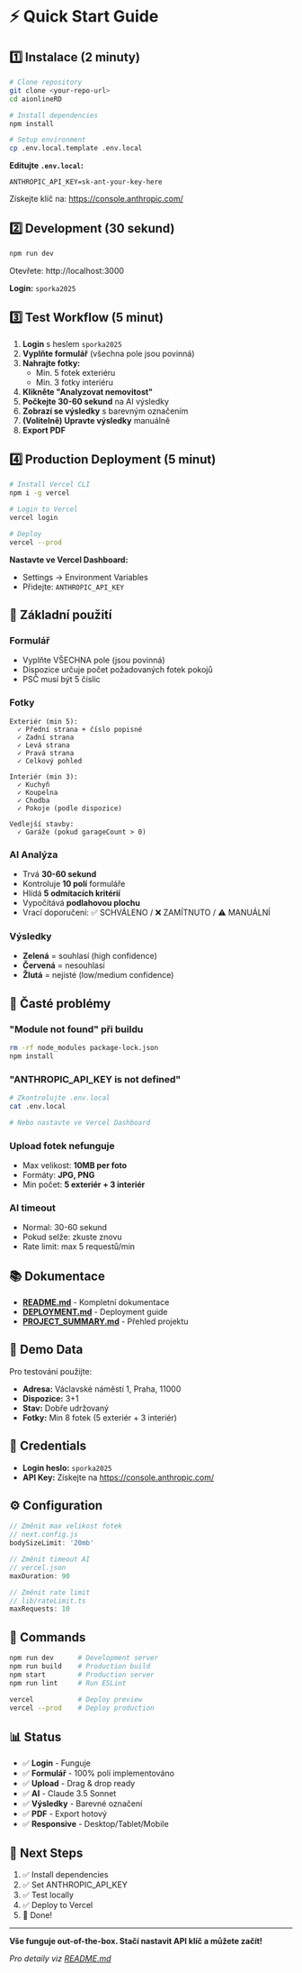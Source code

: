 # ⚡ Quick Start Guide

## 1️⃣ Instalace (2 minuty)

```bash
# Clone repository
git clone <your-repo-url>
cd aionlineRD

# Install dependencies
npm install

# Setup environment
cp .env.local.template .env.local
```

**Editujte `.env.local`:**
```env
ANTHROPIC_API_KEY=sk-ant-your-key-here
```

Získejte klíč na: https://console.anthropic.com/

## 2️⃣ Development (30 sekund)

```bash
npm run dev
```

Otevřete: http://localhost:3000

**Login:** `sporka2025`

## 3️⃣ Test Workflow (5 minut)

1. **Login** s heslem `sporka2025`
2. **Vyplňte formulář** (všechna pole jsou povinná)
3. **Nahrajte fotky:**
   - Min. 5 fotek exteriéru
   - Min. 3 fotky interiéru
4. **Klikněte "Analyzovat nemovitost"**
5. **Počkejte 30-60 sekund** na AI výsledky
6. **Zobrazí se výsledky** s barevným označením
7. **(Volitelně) Upravte výsledky** manuálně
8. **Export PDF**

## 4️⃣ Production Deployment (5 minut)

```bash
# Install Vercel CLI
npm i -g vercel

# Login to Vercel
vercel login

# Deploy
vercel --prod
```

**Nastavte ve Vercel Dashboard:**
- Settings → Environment Variables
- Přidejte: `ANTHROPIC_API_KEY`

## 🎯 Základní použití

### Formulář
- Vyplňte VŠECHNA pole (jsou povinná)
- Dispozice určuje počet požadovaných fotek pokojů
- PSČ musí být 5 číslic

### Fotky
```
Exteriér (min 5):
  ✓ Přední strana + číslo popisné
  ✓ Zadní strana
  ✓ Levá strana
  ✓ Pravá strana
  ✓ Celkový pohled

Interiér (min 3):
  ✓ Kuchyň
  ✓ Koupelna
  ✓ Chodba
  ✓ Pokoje (podle dispozice)

Vedlejší stavby:
  ✓ Garáže (pokud garageCount > 0)
```

### AI Analýza
- Trvá **30-60 sekund**
- Kontroluje **10 polí** formuláře
- Hlídá **5 odmítacích kritérií**
- Vypočítává **podlahovou plochu**
- Vrací doporučení: ✅ SCHVÁLENO / ❌ ZAMÍTNUTO / ⚠️ MANUÁLNÍ

### Výsledky
- **Zelená** = souhlasí (high confidence)
- **Červená** = nesouhlasí
- **Žlutá** = nejisté (low/medium confidence)

## 🐛 Časté problémy

### "Module not found" při buildu
```bash
rm -rf node_modules package-lock.json
npm install
```

### "ANTHROPIC_API_KEY is not defined"
```bash
# Zkontrolujte .env.local
cat .env.local

# Nebo nastavte ve Vercel Dashboard
```

### Upload fotek nefunguje
- Max velikost: **10MB per foto**
- Formáty: **JPG, PNG**
- Min počet: **5 exteriér + 3 interiér**

### AI timeout
- Normal: 30-60 sekund
- Pokud selže: zkuste znovu
- Rate limit: max 5 requestů/min

## 📚 Dokumentace

- **[README.md](README.md)** - Kompletní dokumentace
- **[DEPLOYMENT.md](DEPLOYMENT.md)** - Deployment guide
- **[PROJECT_SUMMARY.md](PROJECT_SUMMARY.md)** - Přehled projektu

## 🎨 Demo Data

Pro testování použijte:
- **Adresa:** Václavské náměstí 1, Praha, 11000
- **Dispozice:** 3+1
- **Stav:** Dobře udržovaný
- **Fotky:** Min 8 fotek (5 exteriér + 3 interiér)

## 🔑 Credentials

- **Login heslo:** `sporka2025`
- **API Key:** Získejte na https://console.anthropic.com/

## ⚙️ Configuration

```javascript
// Změnit max velikost fotek
// next.config.js
bodySizeLimit: '20mb'

// Změnit timeout AI
// vercel.json
maxDuration: 90

// Změnit rate limit
// lib/rateLimit.ts
maxRequests: 10
```

## 🚀 Commands

```bash
npm run dev      # Development server
npm run build    # Production build
npm start        # Production server
npm run lint     # Run ESLint

vercel           # Deploy preview
vercel --prod    # Deploy production
```

## 📊 Status

- ✅ **Login** - Funguje
- ✅ **Formulář** - 100% polí implementováno
- ✅ **Upload** - Drag & drop ready
- ✅ **AI** - Claude 3.5 Sonnet
- ✅ **Výsledky** - Barevné označení
- ✅ **PDF** - Export hotový
- ✅ **Responsive** - Desktop/Tablet/Mobile

## 🎯 Next Steps

1. ✅ Install dependencies
2. ✅ Set ANTHROPIC_API_KEY
3. ✅ Test locally
4. ✅ Deploy to Vercel
5. 🎉 Done!

---

**Vše funguje out-of-the-box. Stačí nastavit API klíč a můžete začít!**

_Pro detaily viz [README.md](README.md)_
